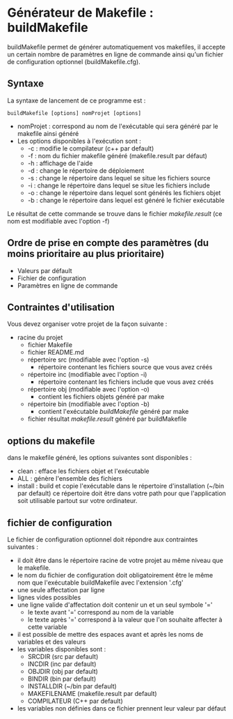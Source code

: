 # Générateur de Makefile : buildMakefile

buildMakefile permet de générer automatiquement vos makefiles, il accepte un certain nombre de paramètres en ligne de commande ainsi qu'un fichier de configuration optionnel (buildMakefile.cfg). 

## Syntaxe
La syntaxe de lancement de ce programme est :

    buildMakefile [options] nomProjet [options]

* nomProjet : correspond au nom de l'exécutable qui sera généré par le makefile ainsi généré
* Les options disponibles à l'exécution sont :
    * -c : modifie le compilateur (c++ par default)
    * -f : nom du fichier makefile généré (makefile.result par défaut)
    * -h : affichage de l'aide 
    * -d : change le répertoire de déploiement
    * -s : change le répertoire dans lequel se situe les fichiers source
    * -i : change le répertoire dans lequel se situe les fichiers include
    * -o : change le répertoire dans lequel sont générés les fichiers objet
    * -b : change le répertoire dans lequel est généré le fichier exécutable

Le résultat de cette commande se trouve dans le fichier *makefile.result* (ce nom est modifiable avec l'option -f)

## Ordre de prise en compte des paramètres (du moins prioritaire au plus prioritaire)
* Valeurs par défault
* Fichier de configuration
* Paramètres en ligne de commande

## Contraintes d'utilisation
Vous devez organiser votre projet de la façon suivante :
* racine du projet
    - fichier Makefile
    - fichier README.md
    - répertoire src (modifiable avec l'option -s)
        - répertoire contenant les fichiers source que vous avez créés
    - répertoire inc (modifiable avec l'option -i)
        - répertoire contenant les fichiers include que vous avez créés
    - répertoire obj (modifiable avec l'option -o)
        - contient les fichiers objets généré par make
    - répertoire bin (modifiable avec l'option -b)
        - contient l'exécutable *buildMakefile* généré par make
    - fichier résultat *makefile.result* généré par buildMakefile
   
## options du makefile
dans le makefile généré, les options suivantes sont disponibles :
* clean : efface les fichiers objet et l'exécutable
* ALL : génère l'ensemble des fichiers
* install : build et copie l'exécutable dans le répertoire d'installation (~/bin par default) ce répertoire doit être dans votre path pour que l'application soit utilisable partout sur votre ordinateur.

## fichier de configuration
Le fichier de configuration optionnel doit répondre aux contraintes suivantes :
* il doit être dans le répertoire racine de votre projet au même niveau que le makefile.
* le nom du fichier de configuration doit obligatoirement être le même nom que l'exécutable buildMakefile avec l'extension '.cfg'
* une seule affectation par ligne
* lignes vides possibles
* une ligne valide d'affectation doit contenir un et un seul symbole '='
    * le texte avant '=' correspond au nom de la variable
    * le texte après '=' correspond à la valeur que l'on souhaite affecter à cette variable
* il est possible de mettre des espaces avant et après les noms de variables et des valeurs
* les variables disponibles sont :
    - SRCDIR (src par default)
    - INCDIR (inc par default)
    - OBJDIR (obj par default)
    - BINDIR (bin par default)
    - INSTALLDIR (~/bin par default)
    - MAKEFILENAME (makefile.result par default)
    - COMPILATEUR (C++ par default)
* les variables non définies dans ce fichier prennent leur valeur par défaut


